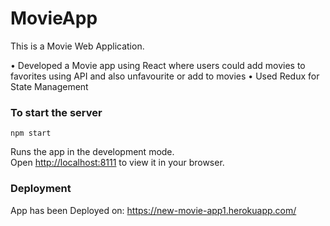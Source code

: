 # MovieApp

This is a Movie Web Application.

• Developed a Movie app using React where users could add movies to favorites using API and also unfavourite or add to movies
• Used Redux for State Management

### To start the server
`npm start`

Runs the app in the development mode.\
Open [http://localhost:8111](http://localhost:8111) to view it in your browser.

### Deployment

App has been Deployed on:  https://new-movie-app1.herokuapp.com/
